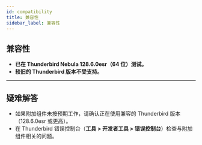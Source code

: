 ```yaml
---
id: compatibility
title: 兼容性
sidebar_label: 兼容性
---
```


## 兼容性

- **已在 Thunderbird Nebula 128.6.0esr（64 位）测试。**
- **较旧的 Thunderbird 版本不受支持。**

---

## 疑难解答

- 如果附加组件未按预期工作，请确认正在使用兼容的 Thunderbird 版本（128.6.0esr 或更高）。
- 在 Thunderbird 错误控制台（**工具 > 开发者工具 > 错误控制台**）检查与附加组件相关的问题。
